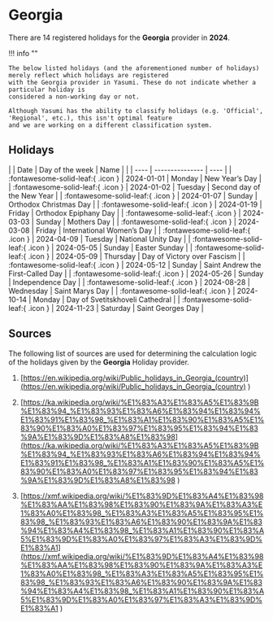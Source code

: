 # Georgia

There are 14 registered holidays for the **Georgia** provider in **2024**.

!!! info ""

    The below listed holidays (and the aforementioned number of holidays) merely reflect which holidays are registered
    with the Georgia provider in Yasumi. These do not indicate whether a particular holiday is
    considered a non-working day or not.

    Although Yasumi has the ability to classify holidays (e.g. 'Official', 'Regional', etc.), this isn't optimal feature
    and we are working on a different classification system.

## Holidays

| | Date | Day of the week | Name |
| | ---- | --------------- | ---- |
| :fontawesome-solid-leaf:{ .icon } | 2024-01-01 | Monday | New Year’s Day |
| :fontawesome-solid-leaf:{ .icon } | 2024-01-02 | Tuesday | Second day of the New Year |
| :fontawesome-solid-leaf:{ .icon } | 2024-01-07 | Sunday | Orthodox Christmas Day |
| :fontawesome-solid-leaf:{ .icon } | 2024-01-19 | Friday | Orthodox Epiphany Day |
| :fontawesome-solid-leaf:{ .icon } | 2024-03-03 | Sunday | Mothers Day |
| :fontawesome-solid-leaf:{ .icon } | 2024-03-08 | Friday | International Women’s Day |
| :fontawesome-solid-leaf:{ .icon } | 2024-04-09 | Tuesday | National Unity Day |
| :fontawesome-solid-leaf:{ .icon } | 2024-05-05 | Sunday | Easter Sunday |
| :fontawesome-solid-leaf:{ .icon } | 2024-05-09 | Thursday | Day of Victory over Fascism |
| :fontawesome-solid-leaf:{ .icon } | 2024-05-12 | Sunday | Saint Andrew the First-Called Day |
| :fontawesome-solid-leaf:{ .icon } | 2024-05-26 | Sunday | Independence Day |
| :fontawesome-solid-leaf:{ .icon } | 2024-08-28 | Wednesday | Saint Marys Day |
| :fontawesome-solid-leaf:{ .icon } | 2024-10-14 | Monday | Day of Svetitskhoveli Cathedral |
| :fontawesome-solid-leaf:{ .icon } | 2024-11-23 | Saturday | Saint Georges Day |

## Sources

The following list of sources are used for determining the calculation logic of
the holidays given by the **Georgia** Holiday provider.


1. [https://en.wikipedia.org/wiki/Public_holidays_in_Georgia_(country)](https://en.wikipedia.org/wiki/Public_holidays_in_Georgia_(country) )
   
1. [https://ka.wikipedia.org/wiki/%E1%83%A3%E1%83%A5%E1%83%9B%E1%83%94_%E1%83%93%E1%83%A6%E1%83%94%E1%83%94%E1%83%91%E1%83%98_%E1%83%A1%E1%83%90%E1%83%A5%E1%83%90%E1%83%A0%E1%83%97%E1%83%95%E1%83%94%E1%83%9A%E1%83%9D%E1%83%A8%E1%83%98](https://ka.wikipedia.org/wiki/%E1%83%A3%E1%83%A5%E1%83%9B%E1%83%94_%E1%83%93%E1%83%A6%E1%83%94%E1%83%94%E1%83%91%E1%83%98_%E1%83%A1%E1%83%90%E1%83%A5%E1%83%90%E1%83%A0%E1%83%97%E1%83%95%E1%83%94%E1%83%9A%E1%83%9D%E1%83%A8%E1%83%98 )
   
1. [https://xmf.wikipedia.org/wiki/%E1%83%9D%E1%83%A4%E1%83%98%E1%83%AA%E1%83%98%E1%83%90%E1%83%9A%E1%83%A3%E1%83%A0%E1%83%98_%E1%83%A3%E1%83%A5%E1%83%95%E1%83%98_%E1%83%93%E1%83%A6%E1%83%90%E1%83%9A%E1%83%94%E1%83%A4%E1%83%98_%E1%83%A1%E1%83%90%E1%83%A5%E1%83%9D%E1%83%A0%E1%83%97%E1%83%A3%E1%83%9D%E1%83%A1](https://xmf.wikipedia.org/wiki/%E1%83%9D%E1%83%A4%E1%83%98%E1%83%AA%E1%83%98%E1%83%90%E1%83%9A%E1%83%A3%E1%83%A0%E1%83%98_%E1%83%A3%E1%83%A5%E1%83%95%E1%83%98_%E1%83%93%E1%83%A6%E1%83%90%E1%83%9A%E1%83%94%E1%83%A4%E1%83%98_%E1%83%A1%E1%83%90%E1%83%A5%E1%83%9D%E1%83%A0%E1%83%97%E1%83%A3%E1%83%9D%E1%83%A1 )
   